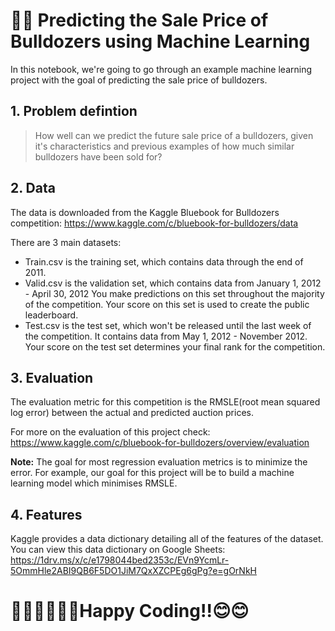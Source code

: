 # 🚜🚜 Predicting the Sale Price of Bulldozers using Machine Learning 
In this notebook, we're going to go through an example machine learning project with the goal of predicting the sale price of bulldozers.

## 1. Problem defintion
   > How well can we predict the future sale price of a bulldozers, given it's characteristics and previous examples of how much similar bulldozers have been sold for?

## 2. Data
   
The data is downloaded from the Kaggle Bluebook for Bulldozers competition: 
https://www.kaggle.com/c/bluebook-for-bulldozers/data

There are 3 main datasets:

* Train.csv is the training set, which contains data through the end of 2011.
* Valid.csv is the validation set, which contains data from January 1, 2012 - April 30, 2012 You make predictions on this set throughout the majority of the competition. Your score on this set is used to create the public leaderboard.
* Test.csv is the test set, which won't be released until the last week of the competition. It contains data from May 1, 2012 - November 2012. Your score on the test set determines your final rank for the competition.

## 3. Evaluation
The evaluation metric for this competition is the RMSLE(root mean squared log error) between the actual and predicted auction prices.

For more on the evaluation of this project check:  https://www.kaggle.com/c/bluebook-for-bulldozers/overview/evaluation

**Note:** The goal for most regression evaluation metrics is to minimize the error. For example, our goal for this project will be to build a machine learning model which minimises RMSLE.

## 4. Features 
Kaggle provides a data dictionary detailing all of the features of the dataset. You can view this data dictionary on Google Sheets: https://1drv.ms/x/c/e1798044bed2353c/EVn9YcmLr-5OmmHle2ABI9QB6F5DO1JiM7QxXZCPEg6gPg?e=gOrNkH


# 👩🏽‍💻👩🏽‍💻Happy Coding!!😊😊
